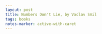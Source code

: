 ```yaml
---
layout: post
title: Numbers Don't Lie, by Vaclav Smil
tags: books
notes-marker: active-with-caret
---
```

